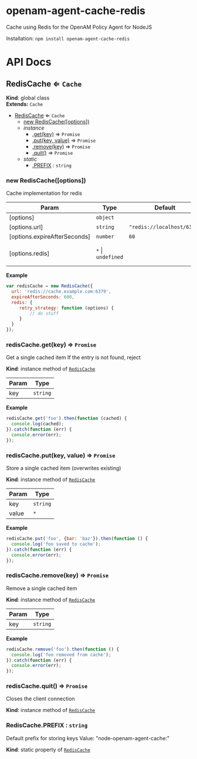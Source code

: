 # openam-agent-cache-redis
Cache using Redis for the OpenAM Policy Agent for NodeJS

Installation: `npm install openam-agent-cache-redis`

# API Docs

<a name="RedisCache"></a>

## RedisCache ⇐ <code>Cache</code>
**Kind**: global class  
**Extends:** <code>Cache</code>  

* [RedisCache](#RedisCache) ⇐ <code>Cache</code>
    * [new RedisCache([options])](#new_RedisCache_new)
    * _instance_
        * [.get(key)](#RedisCache+get) ⇒ <code>Promise</code>
        * [.put(key, value)](#RedisCache+put) ⇒ <code>Promise</code>
        * [.remove(key)](#RedisCache+remove) ⇒ <code>Promise</code>
        * [.quit()](#RedisCache+quit) ⇒ <code>Promise</code>
    * _static_
        * [.PREFIX](#RedisCache.PREFIX) : <code>string</code>

<a name="new_RedisCache_new"></a>

### new RedisCache([options])
Cache implementation for redis


| Param | Type | Default | Description |
| --- | --- | --- | --- |
| [options] | <code>object</code> |  | Options |
| [options.url] | <code>string</code> | <code>&quot;redis://localhost/6379&quot;</code> | redis URL |
| [options.expireAfterSeconds] | <code>number</code> | <code>60</code> | Expiration time in seconds |
| [options.redis] | <code>\*</code> &#124; <code>undefined</code> |  | Redis options (see  [https://www.npmjs.com/package/redis](https://www.npmjs.com/package/redis)) |

**Example**  
```js
var redisCache = new RedisCache({
  url: 'redis://cache.example.com:6379',
  expireAfterSeconds: 600,
  redis: {
     retry_strategy: function (options) {
         // do stuff
     }
  }
});
```
<a name="RedisCache+get"></a>

### redisCache.get(key) ⇒ <code>Promise</code>
Get a single cached item
If the entry is not found, reject

**Kind**: instance method of <code>[RedisCache](#RedisCache)</code>  

| Param | Type |
| --- | --- |
| key | <code>string</code> | 

**Example**  
```js
redisCache.get('foo').then(function (cached) {
  console.log(cached);
}).catch(function (err) {
  console.error(err);
});
```
<a name="RedisCache+put"></a>

### redisCache.put(key, value) ⇒ <code>Promise</code>
Store a single cached item (overwrites existing)

**Kind**: instance method of <code>[RedisCache](#RedisCache)</code>  

| Param | Type |
| --- | --- |
| key | <code>string</code> | 
| value | <code>\*</code> | 

**Example**  
```js
redisCache.put('foo', {bar: 'baz'}).then(function () {
  console.log('foo saved to cache');
}).catch(function (err) {
  console.error(err);
});
```
<a name="RedisCache+remove"></a>

### redisCache.remove(key) ⇒ <code>Promise</code>
Remove a single cached item

**Kind**: instance method of <code>[RedisCache](#RedisCache)</code>  

| Param | Type |
| --- | --- |
| key | <code>string</code> | 

**Example**  
```js
redisCache.remove('foo').then(function () {
  console.log('foo removed from cache');
}).catch(function (err) {
  console.error(err);
});
```
<a name="RedisCache+quit"></a>

### redisCache.quit() ⇒ <code>Promise</code>
Closes the client connection

**Kind**: instance method of <code>[RedisCache](#RedisCache)</code>  
<a name="RedisCache.PREFIX"></a>

### RedisCache.PREFIX : <code>string</code>
Default prefix for storing keys
Value: "node-openam-agent-cache:"

**Kind**: static property of <code>[RedisCache](#RedisCache)</code>  